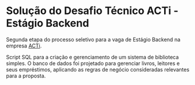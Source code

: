 # Solução do Desafio Técnico ACTi - Estágio Backend


Segunda etapa do processo seletivo para a vaga de Estágio Backend na empresa [ACTi](https://www.actidesenvolvimento.com.br/). 

Script SQL para a criação e gerenciamento de um sistema de biblioteca simples. O banco de dados foi projetado para gerenciar livros, leitores e seus empréstimos, aplicando as regras de negócio consideradas relevantes para a proposta.
